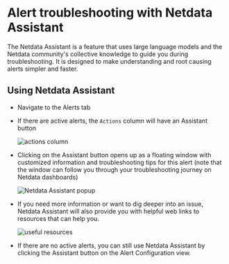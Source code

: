 # Alert troubleshooting with Netdata Assistant

The Netdata Assistant is a feature that uses large language models and the Netdata community's collective knowledge to guide you during troubleshooting. It is designed to make understanding and root causing alerts simpler and faster.

## Using Netdata Assistant

- Navigate to the Alerts tab
- If there are active alerts, the `Actions` column will have an Assistant button

  ![actions column](https://github-production-user-asset-6210df.s3.amazonaws.com/24860547/253559075-815ca123-e2b6-4d44-a780-eeee64cca420.png)

- Clicking on the Assistant button opens up as a floating window with customized information and troubleshooting tips for this alert (note that the window can follow you through your troubleshooting journey on Netdata dashboards)

  ![Netdata Assistant popup](https://github-production-user-asset-6210df.s3.amazonaws.com/24860547/253559645-62850c7b-cd1d-45f2-b2dd-474ecbf2b713.png)

- If you need more information or want to dig deeper into an issue, Netdata Assistant will also provide you with helpful web links to resources that can help you.

  ![useful resources](https://github-production-user-asset-6210df.s3.amazonaws.com/24860547/253560071-e768fa6d-6c9a-4504-bb1f-17d5f4707627.png)

- If there are no active alerts, you can still use Netdata Assistant by clicking the Assistant button on the Alert Configuration view.
